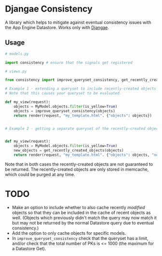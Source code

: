 # Djangae Consistency

A library which helps to mitigate against eventual consistency issues with the App Engine Datastore.
Works only with [Djangae](https://github.com/potatolondon/djangae).


## Usage

```python
# models.py

import consistency # ensure that the signals get registered
```

```python
# views.py

from consistency import improve_queryset_consistency, get_recently_created_objects

# Example 1 - extending a queryset to include recently-created objects which also match it.
# Note that this causes your queryset to be evaluated.

def my_view(request):
    objects = MyModel.objects.filter(is_yellow=True)
    objects = improve_queryset_consistency(objects)
    return render(request, "my_template.html". {"objects": objects})


# Example 2 - getting a separate queryset of the recently-created objects which match it.


def my_view(request):
    objects = MyModel.objects.filter(is_yellow=True)
    new_objects = get_recently_created_objects(objects)
    return render(request, "my_template.html". {"objects": objects, "new_objects": new_objects})
```

Note that in both cases the recently-created objects are not guaranteed to be returned.  The
recently-created objects are only stored in memcache, which could be purged at any time.

# TODO

* Make an option to include whether to also cache recently *modified* objects so that they can be
  included in the cache of recent objects as well.  (Objects which previously didn't match the query
  may now match it but may not be returned by the normal Datastore query due to eventual consistency.)
* Add the option to only cache objects for specific models.
* In `improve_queryset_consistency` check that the queryset has a limit, and/or check that
  the total number of PKs is <= 1000 (the maximum for a Datastore Get).
